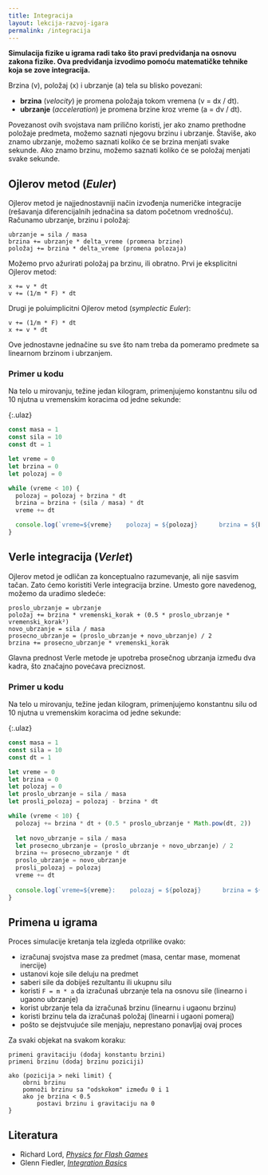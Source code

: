 ```yaml
---
title: Integracija
layout: lekcija-razvoj-igara
permalink: /integracija
---
```


**Simulacija fizike u igrama radi tako što pravi predviđanja na osnovu zakona fizike. Ova predviđanja izvodimo pomoću matematičke tehnike koja se zove integracija.**

Brzina (v), položaj (x) i ubrzanje (a) tela su blisko povezani: 
- **brzina** (*velocity*) je promena položaja tokom vremena (v = dx / dt). 
- **ubrzanje** (*acceleration*) je promena brzine kroz vreme (a = dv / dt). 

Povezanost ovih svojstava nam prilično koristi, jer ako znamo prethodne položaje predmeta, možemo saznati njegovu brzinu i ubrzanje. Štaviše, ako znamo ubrzanje, možemo saznati koliko će se brzina menjati svake sekunde. Ako znamo brzinu, možemo saznati koliko će se položaj menjati svake sekunde.

## Ojlerov metod (*Euler*)

Ojlerov metod je najjednostavniji način izvođenja numeričke integracije (rešavanja diferencijalnih jednačina sa datom početnom vrednošću). Računamo ubrzanje, brzinu i položaj:

```
ubrzanje = sila / masa
brzina += ubrzanje * delta_vreme (promena brzine)
položaj += brzina * delta_vreme (promena polozaja)
```

Možemo prvo ažurirati položaj pa brzinu, ili obratno. Prvi je eksplicitni Ojlerov metod:

```
x += v * dt
v += (1/m * F) * dt
```

Drugi je poluimplicitni Ojlerov metod (*symplectic Euler*):

```
v += (1/m * F) * dt
x += v * dt
```

Ove jednostavne jednačine su sve što nam treba da pomeramo predmete sa linearnom brzinom i ubrzanjem.

### Primer u kodu

Na telo u mirovanju, težine jedan kilogram, primenjujemo konstantnu silu od 10 njutna u vremenskim koracima od jedne sekunde:

{:.ulaz}
```js
const masa = 1
const sila = 10
const dt = 1

let vreme = 0
let brzina = 0
let polozaj = 0

while (vreme < 10) {
  polozaj = polozaj + brzina * dt
  brzina = brzina + (sila / masa) * dt
  vreme += dt

  console.log(`vreme=${vreme}    polozaj = ${polozaj}      brzina = ${brzina}`)
}
```

## Verle integracija (*Verlet*)

Ojlerov metod je odličan za konceptualno razumevanje, ali nije sasvim tačan. Zato ćemo koristiti Verle integracija brzine. Umesto gore navedenog, možemo da uradimo sledeće:

```
proslo_ubrzanje = ubrzanje
položaj += brzina * vremenski_korak + (0.5 * proslo_ubrzanje * vremenski_korak²)
novo_ubrzanje = sila / masa
prosecno_ubrzanje = (proslo_ubrzanje + novo_ubrzanje) / 2
brzina += prosecno_ubrzanje * vremenski_korak
```

Glavna prednost Verle metode je upotreba prosečnog ubrzanja između dva kadra, što značajno povećava preciznost.


### Primer u kodu

Na telo u mirovanju, težine jedan kilogram, primenjujemo konstantnu silu od 10 njutna u vremenskim koracima od jedne sekunde:

{:.ulaz}
```js
const masa = 1
const sila = 10
const dt = 1

let vreme = 0
let brzina = 0
let polozaj = 0
let proslo_ubrzanje = sila / masa
let prosli_polozaj = polozaj - brzina * dt

while (vreme < 10) {
  polozaj += brzina * dt + (0.5 * proslo_ubrzanje * Math.pow(dt, 2))
  
  let novo_ubrzanje = sila / masa
  let prosecno_ubrzanje = (proslo_ubrzanje + novo_ubrzanje) / 2
  brzina += prosecno_ubrzanje * dt  
  proslo_ubrzanje = novo_ubrzanje
  prosli_polozaj = polozaj
  vreme += dt
  
  console.log(`vreme=${vreme}:    polozaj = ${polozaj}      brzina = ${brzina}`)
}
```

## Primena u igrama

Proces simulacije kretanja tela izgleda otprilike ovako:
* izračunaj svojstva mase za predmet (masa, centar mase, momenat inercije)
* ustanovi koje sile deluju na predmet
* saberi sile da dobiješ rezultantu ili ukupnu silu
* koristi `F = m * a` da izračunaš ubrzanje tela na osnovu sile (linearno i ugaono ubrzanje)
* korist ubrzanje tela da izračunaš brzinu (linearnu i ugaonu brzinu)
* koristi brzinu tela da izračunaš položaj (linearni i ugaoni pomeraj)
* pošto se dejstvujuće sile menjaju, neprestano ponavljaj ovaj proces

Za svaki objekat na svakom koraku:

```
primeni gravitaciju (dodaj konstantu brzini)
primeni brzinu (dodaj brzinu poziciji)

ako (pozicija > neki limit) {
    obrni brzinu
    pomnoži brzinu sa "odskokom" između 0 i 1
    ako je brzina < 0.5
        postavi brzinu i gravitaciju na 0
}
```

## Literatura
- Richard Lord, [*Physics for Flash Games*](http://www.richardlord.net/presentations/physics-for-flash-games)
- Glenn Fiedler, [*Integration Basics*](https://gafferongames.com/post/integration_basics/)